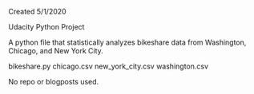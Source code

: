 Created 5/1/2020

Udacity Python Project


A python file that statistically analyzes bikeshare data from Washington, Chicago, and New York City.


bikeshare.py
chicago.csv
new_york_city.csv
washington.csv


No repo or blogposts used.


